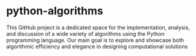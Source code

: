 # python-algorithms
This GitHub project is a dedicated space for the implementation, analysis, and discussion of a wide variety of algorithms using the Python programming language. Our main goal is to explore and showcase both algorithmic efficiency and elegance in designing computational solutions

